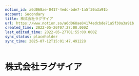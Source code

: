 ```yaml
---
notion_id: a6d068ae-0417-4edc-bde7-1a5f30a3a91b
account: Secondary
title: 株式会社ラグザイア
url: https://www.notion.so/a6d068ae04174edcbde71a5f30a3a91b
created_time: 2022-05-26T07:27:00.000Z
last_edited_time: 2022-05-27T01:55:00.000Z
sync_status: placeholder
sync_time: 2025-07-12T15:01:47.491228
---
```

# 株式会社ラグザイア
